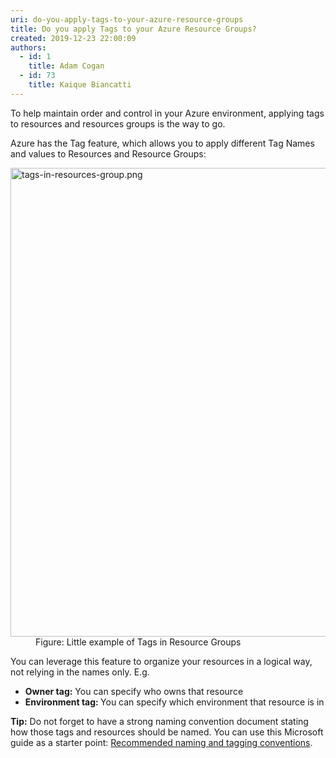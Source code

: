 ```yaml
---
uri: do-you-apply-tags-to-your-azure-resource-groups
title: Do you apply Tags to your Azure Resource Groups?
created: 2019-12-23 22:00:09
authors:
  - id: 1
    title: Adam Cogan
  - id: 73
    title: Kaique Biancatti
---
```





<span class='intro'> <p>To help maintain order and control in your Azure environment, applying tags to resources and resources groups is the way to go.<br></p><p>Azure has the Tag feature, which allows you to apply different Tag Names and values to Resources and Resource Groups&#58;​<br></p> </span>

<dl class="image"><dt><img src="/PublishingImages/tags-in-resources-group.png" alt="tags-in-resources-group.png" style="width&#58;750px;" /></dt><dd>Figure&#58; Little example of Tags in Resource Groups</dd></dl>
<p>You can leverage this feature to organize your resources in a logical way, not relying in the names only. E.g.<br></p><ul><li><b>Owner tag&#58;</b> You can specify who owns that resource</li><li><b>Environment tag&#58; </b>You can specify which environment that resource is in</li></ul><p><b>Tip&#58;</b> Do not forget to have a strong naming convention document stating how those tags and resources should be named. You can use this Microsoft guide as a starter point&#58; 
   <a href="https&#58;//docs.microsoft.com/en-us/azure/cloud-adoption-framework/ready/azure-best-practices/naming-and-tagging">Recommended naming and tagging conventions</a>​.​<br></p>


